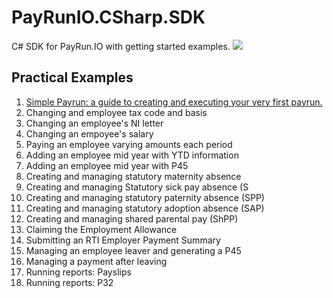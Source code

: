 # PayRunIO.CSharp.SDK
C# SDK for PayRun.IO with getting started examples.
<a href="#">
<img src="http://build.cmpsoftware.co.uk/app/rest/builds/buildType:(id:PayRunIO_CSharpSdk)/statusIcon"/>
</a>
## Practical Examples
1. [Simple Payrun: a guide to creating and executing your very first payrun.](https://github.com/X-API/PayRunIO.CSharp.SDK/blob/master/PayRunIO.CSharp.SDK.GettingStarted/Examples/SimplePayrun.cs)
2. Changing and employee tax code and basis
3. Changing an employee's NI letter
4. Changing an empoyee's salary
5. Paying an employee varying amounts each period
6. Adding an employee mid year with YTD information
7. Adding an employee mid year with P45
8. Creating and managing statutory maternity absence
9. Creating and managing Statutory sick pay absence (S
10. Creating and managing statutory paternity absence (SPP)
11. Creating and managing statutory adoption absence (SAP)
12. Creating and managing shared parental pay (ShPP)
13. Claiming the Employment Allowance
14. Submitting an RTI Employer Payment Summary
15. Managing an employee leaver and generating a P45
16. Managing a payment after leaving
17. Running reports: Payslips
18. Running reports: P32
